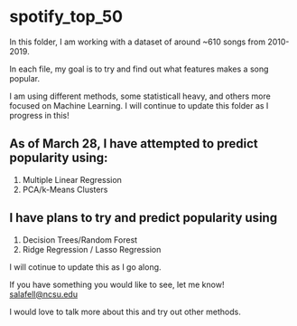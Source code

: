# spotify_top_50

In this folder, I am working with a dataset of around ~610 songs from 2010-2019.

In each file, my goal is to try and find out what features makes a song popular.

I am using different methods, some statisticall heavy, and others more focused on Machine Learning. I will continue to update this folder as I progress in this!

## As of March 28, I have attempted to predict popularity using:
1. Multiple Linear Regression
2. PCA/k-Means Clusters

## I have plans to try and predict popularity using
1. Decision Trees/Random Forest
2. Ridge Regression / Lasso Regression

I will cotinue to update this as I go along.

If you have something you would like to see, let me know!
salafell@ncsu.edu

I would love to talk more about this and try out other methods.
